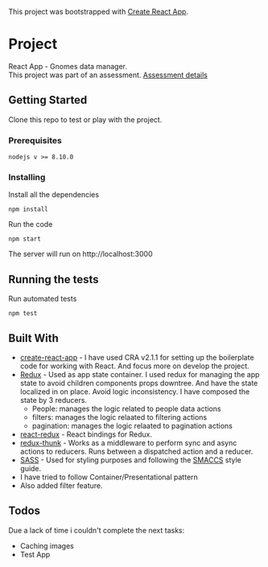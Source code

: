 This project was bootstrapped with [Create React App](https://github.com/facebook/create-react-app).

# Project

React App - Gnomes data manager.<br>
This project was part of an assessment.
[Assessment details](https://www.dropbox.com/sh/gfqisikrhuslbu0/AADUE52toTZKPjM6AHmNrkKMa?dl=0)

## Getting Started

Clone this repo to test or play with the project. 

### Prerequisites

```
nodejs v >= 8.10.0
```

### Installing

Install all the dependencies

```
npm install
```

Run the code

```
npm start
```
The server will run on http://localhost:3000

## Running the tests

Run automated tests

```
npm test
```

## Built With

* [create-react-app](https://github.com/facebook/create-react-app) - I have used CRA v2.1.1 for setting up the boilerplate code for working with React. And focus more on develop the project.
* [Redux](https://redux.js.org/) - Used as app state container. I used redux for managing the app state to avoid children components props downtree. And have the state localized in on place. Avoid logic inconsistency. I have composed the state by 3 reducers.
  - People: manages the logic related to people data actions
  - filters: manages the logic relaated to filtering actions
  - pagination: manages the logic relaated to pagination actions
* [react-redux](https://github.com/reduxjs/react-redux) - React bindings for Redux.
* [redux-thunk](https://github.com/reduxjs/redux-thunk) - Works as a middleware to perform sync and async actions to reducers. Runs between a dispatched action and a reducer.
* [SASS](https://jwt.io) - Used for styling purposes and following the [SMACCS](https://smacss.com/) style guide.
* I have tried to follow Container/Presentational pattern
* Also added filter feature.

## Todos
Due a lack of time i couldn't complete the next tasks:
  - Caching images
  - Test App